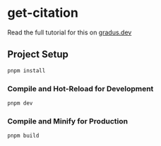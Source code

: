 # get-citation
Read the full tutorial for this on [gradus.dev](https://gradus.dev/labs/chrome-extension-using-vuejs-UrMfDE)

## Project Setup

```sh
pnpm install
```

### Compile and Hot-Reload for Development

```sh
pnpm dev
```

### Compile and Minify for Production

```sh
pnpm build
```
